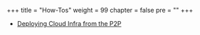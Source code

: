 +++
title = "How-Tos"
weight = 99
chapter = false
pre = ""
+++

* [Deploying Cloud Infra from the P2P](../deploying-infrastructure)

